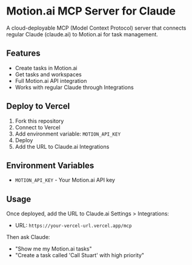 # Motion.ai MCP Server for Claude

A cloud-deployable MCP (Model Context Protocol) server that connects regular Claude (claude.ai) to Motion.ai for task management.

## Features

- Create tasks in Motion.ai
- Get tasks and workspaces
- Full Motion.ai API integration
- Works with regular Claude through Integrations

## Deploy to Vercel

1. Fork this repository
2. Connect to Vercel
3. Add environment variable: `MOTION_API_KEY`
4. Deploy
5. Add the URL to Claude.ai Integrations

## Environment Variables

- `MOTION_API_KEY` - Your Motion.ai API key

## Usage

Once deployed, add the URL to Claude.ai Settings > Integrations:
- URL: `https://your-vercel-url.vercel.app/mcp`

Then ask Claude:
- "Show me my Motion.ai tasks"
- "Create a task called 'Call Stuart' with high priority"